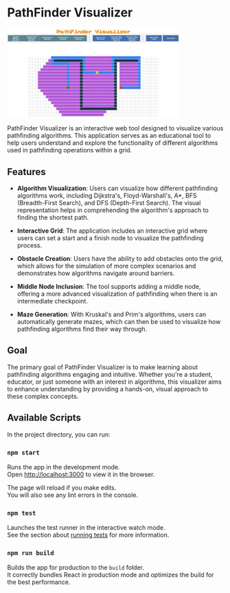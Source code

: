 # PathFinder Visualizer

<img src="path-finder-image.png" alt="PathFinder Visualization" width="400px" />

PathFinder Visualizer is an interactive web tool designed to visualize various pathfinding algorithms. This application serves as an educational tool to help users understand and explore the functionality of different algorithms used in pathfinding operations within a grid.

## Features

- **Algorithm Visualization**: Users can visualize how different pathfinding algorithms work, including Dijkstra's, Floyd-Warshall's, A*, BFS (Breadth-First Search), and DFS (Depth-First Search). The visual representation helps in comprehending the algorithm's approach to finding the shortest path.
  
- **Interactive Grid**: The application includes an interactive grid where users can set a start and a finish node to visualize the pathfinding process.

- **Obstacle Creation**: Users have the ability to add obstacles onto the grid, which allows for the simulation of more complex scenarios and demonstrates how algorithms navigate around barriers.

- **Middle Node Inclusion**: The tool supports adding a middle node, offering a more advanced visualization of pathfinding when there is an intermediate checkpoint.

- **Maze Generation**: With Kruskal's and Prim's algorithms, users can automatically generate mazes, which can then be used to visualize how pathfinding algorithms find their way through.

## Goal

The primary goal of PathFinder Visualizer is to make learning about pathfinding algorithms engaging and intuitive. Whether you're a student, educator, or just someone with an interest in algorithms, this visualizer aims to enhance understanding by providing a hands-on, visual approach to these complex concepts.

## Available Scripts

In the project directory, you can run:

### `npm start`

Runs the app in the development mode.<br>
Open [http://localhost:3000](http://localhost:3000) to view it in the browser.

The page will reload if you make edits.<br>
You will also see any lint errors in the console.

### `npm test`

Launches the test runner in the interactive watch mode.<br>
See the section about [running tests](https://facebook.github.io/create-react-app/docs/running-tests) for more information.

### `npm run build`

Builds the app for production to the `build` folder.<br>
It correctly bundles React in production mode and optimizes the build for the best performance.





